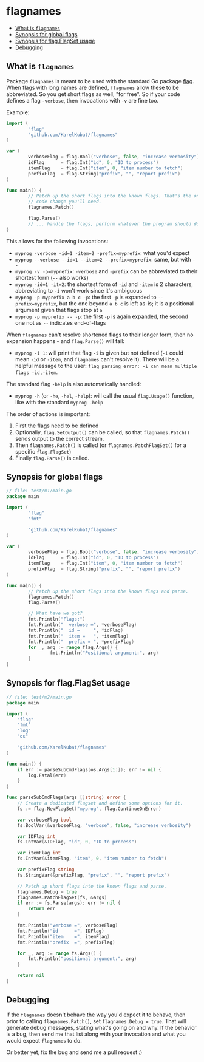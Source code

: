 # flagnames

<!-- toc -->
- [What is <code>flagnames</code>](#what-is-flagnames)
- [Synopsis for global flags](#synopsis-for-global-flags)
- [Synopsis for flag.FlagSet usage](#synopsis-for-flagflagset-usage)
- [Debugging](#debugging)
<!-- /toc -->

## What is `flagnames`

Package `flagnames` is meant to be used with the standard Go package [flag](https://pkg.go.dev/flag). When flags with long names are defined, `flagnames` allow these to be abbreviated. So you get short flags as well, "for free". So if your code defines a flag `-verbose`, then invocations with `-v` are fine too.

Example:

```go
import (
        "flag"
        "github.com/KarelKubat/flagnames"
)

var (
        verboseFlag = flag.Bool("verbose", false, "increase verbosity")
        idFlag      = flag.Int("id", 0, "ID to process")
        itemFlag    = flag.Int("item", 0, "item number to fetch")
        prefixFlag  = flag.String("prefix", "", "report prefix")
)

func main() {
        // Patch up the short flags into the known flags. That's the only
        // code change you'll need.
        flagnames.Patch()

        flag.Parse()
        // ... handle the flags, perform whatever the program should do
}
```

This allows for the following invocations:

- `myprog -verbose -id=1 -item=2 -prefix=myprefix`: what you'd expect
- `myprog --verbose --id=1 --item=2 --prefix=myprefix`: same, but with `--`
- `myprog -v -p=myprefix`: `-verbose` and `-prefix` can be abbreviated to their shortest form (`--` also works)
- `myprog -id=1 -it=2`: the shortest form of `-id` and `-item` is 2 characters, abbreviating to `-i` won't work since it's ambiguous
- `myprog -p myprefix a b c -p`: the first `-p` is expanded to `--prefix=myprefix`, but the one beyond `a b c` is left as-is; it is a positional argument given that flags stop at `a`
- `myprog -p myprefix -- -p`: the first `-p` is again expanded, the second one not as `--` indicates end-of-flags

When `flagnames` can't resolve shortened flags to their longer form, then no expansion happens - and `flag.Parse()` will fail:

- `myprog -i 1`: will print that flag `-i` is given but not defined (`-i` could mean `-id` or `-item`, and `flagnames` can't resolve it). There will be a helpful message to the user: `flag parsing error: -i can mean multiple flags -id,-item`.

The standard flag `-help` is also automatically handled:

- `myprog -h` (or `-he`, `-hel`, `-help`): will call the usual `flag.Usage()` function, like with the standard `myprog -help`

The order of actions is important:

1. First the flags need to be defined
1. Optionally, `flag.SetOutput()` can be called, so that `flagnames.Patch()` sends output to the correct stream.
1. Then `flagnames.Patch()` is called (or `flagnames.PatchFlagSet()` for a specific `flag.FlagSet`)
1. Finally `flag.Parse()` is called.

## Synopsis for global flags

```go
// file: test/m1/main.go
package main

import (
        "flag"
        "fmt"

        "github.com/KarelKubat/flagnames"
)

var (
        verboseFlag = flag.Bool("verbose", false, "increase verbosity")
        idFlag      = flag.Int("id", 0, "ID to process")
        itemFlag    = flag.Int("item", 0, "item number to fetch")
        prefixFlag  = flag.String("prefix", "", "report prefix")
)

func main() {
        // Patch up the short flags into the known flags and parse.
        flagnames.Patch()
        flag.Parse()

        // What have we got?
        fmt.Println("Flags:")
        fmt.Println("  verbose =", *verboseFlag)
        fmt.Println("  id =     ", *idFlag)
        fmt.Println("  item =   ", *itemFlag)
        fmt.Println("  prefix = ", *prefixFlag)
        for _, arg := range flag.Args() {
                fmt.Println("Positional argument:", arg)
        }
}
```

## Synopsis for flag.FlagSet usage

```go
// file: test/m2/main.go
package main

import (
	"flag"
	"fmt"
	"log"
	"os"

	"github.com/KarelKubat/flagnames"
)

func main() {
	if err := parseSubCmdFlags(os.Args[1:]); err != nil {
		log.Fatal(err)
	}
}

func parseSubCmdFlags(args []string) error {
	// Create a dedicated flagset and define some options for it.
	fs := flag.NewFlagSet("myprog", flag.ContinueOnError)

	var verboseFlag bool
	fs.BoolVar(&verboseFlag, "verbose", false, "increase verbosity")

	var IDFlag int
	fs.IntVar(&IDFlag, "id", 0, "ID to process")

	var itemFlag int
	fs.IntVar(&itemFlag, "item", 0, "item number to fetch")

	var prefixFlag string
	fs.StringVar(&prefixFlag, "prefix", "", "report prefix")

	// Patch up short flags into the known flags and parse.
	flagnames.Debug = true
	flagnames.PatchFlagSet(fs, &args)
	if err := fs.Parse(args); err != nil {
		return err
	}

	fmt.Println("verbose =", verboseFlag)
	fmt.Println("id      =", IDFlag)
	fmt.Println("item    =", itemFlag)
	fmt.Println("prefix  =", prefixFlag)

	for _, arg := range fs.Args() {
		fmt.Println("positional argument:", arg)
	}

	return nil
}

```

## Debugging

If the `flagnames` doesn't behave the way you'd expect it to behave, then prior to calling `flagnames.Patch()`, set `flagnames.Debug = true`. That will generate debug messages, stating what's going on and why. If the behavior is a bug, then send me that list along with your invocation and what you would expect `flagnames` to do.

Or better yet, fix the bug and send me a pull request :)

